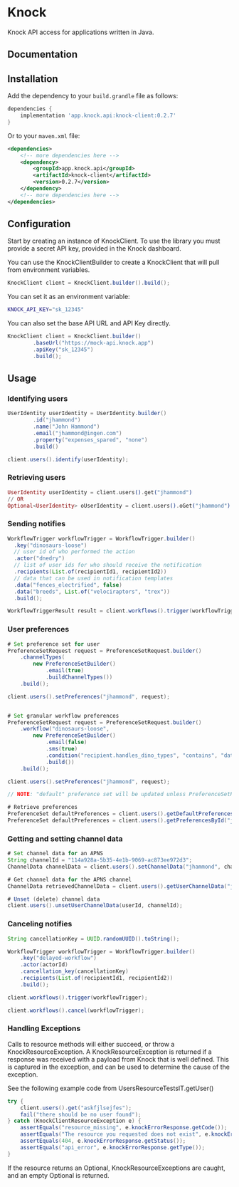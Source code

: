 # Knock

Knock API access for applications written in Java.

## Documentation

## Installation

Add the dependency to your `build.grandle` file as follows:

```groovy
dependencies {
    implementation 'app.knock.api:knock-client:0.2.7'
}
```

Or to your `maven.xml` file:

```xml
<dependencies>
    <!-- more dependencies here -->
    <dependency>
        <groupId>app.knock.api</groupId>
        <artifactId>knock-client</artifactId>
        <version>0.2.7</version>
    </dependency>
    <!-- more dependencies here -->
</dependencies>
```

## Configuration

Start by creating an instance of KnockClient.
To use the library you must provide a secret API key, provided in the Knock dashboard.

You can use the KnockClientBuilder to create a KnockClient that will pull from
environment variables.

```java
KnockClient client = KnockClient.builder().build();
```

You can set it as an environment variable:

```bash
KNOCK_API_KEY="sk_12345"
```

You can also set the base API URL and API Key directly.

```java
KnockClient client = KnockClient.builder()
        .baseUrl("https://mock-api.knock.app")
        .apiKey("sk_12345")
        .build();
```

## Usage

### Identifying users

```java
UserIdentity userIdentity = UserIdentity.builder()
        .id("jhammond")
        .name("John Hammond")
        .email("jhammond@ingen.com")
        .property("expenses_spared", "none")
        .build()

client.users().identify(userIdentity);
```

### Retrieving users

```elixir
UserIdentity userIdentity = client.users().get("jhammond")
// OR
Optional<UserIdentity> oUserIdentity = client.users().oGet("jhammond")
```

### Sending notifies

```java
WorkflowTrigger workflowTrigger = WorkflowTrigger.builder()
  .key("dinosaurs-loose")
  // user id of who performed the action
  .actor("dnedry")
  // list of user ids for who should receive the notification
  .recipients(List.of(recipientId1, recipientId2))
  // data that can be used in notification templates
  .data("fences_electrified", false)
  .data("breeds", List.of("velociraptors", "trex"))
  .build();

WorkflowTriggerResult result = client.workflows().trigger(workflowTrigger);
```

### User preferences

```java
# Set preference set for user
PreferenceSetRequest request = PreferenceSetRequest.builder()
    .channelTypes(
        new PreferenceSetBuilder()
            .email(true)
            .buildChannelTypes())
    .build();

client.users().setPreferences("jhammond", request);


# Set granular workflow preferences
PreferenceSetRequest request = PreferenceSetRequest.builder()
    .workflow("dinosaurs-loose",
        new PreferenceSetBuilder()
            .email(false)
            .sms(true)
            .condition("recipient.handles_dino_types", "contains", "data.dino_type")
            .build())
    .build();

client.users().setPreferences("jhammond", request);

// NOTE: "default" preference set will be updated unless PreferenceSetRequest.id is provided.

# Retrieve preferences
PreferenceSet defaultPreferences = client.users().getDefaultPreferences("jhammond");
PreferenceSet defaultPreferences = client.users().getPreferencesById("jhammond", "other-preference-set");
```

### Getting and setting channel data

```java
# Set channel data for an APNS
String channelId = "114a928a-5b35-4e1b-9069-ac873ee972d3";
ChannelData channelData = client.users().setChannelData("jhammond", channelId, Map.of("tokens", List.of("some-token")));

# Get channel data for the APNS channel
ChannelData retrievedChannelData = client.users().getUserChannelData("jhammond", channelId)

# Unset (delete) channel data
client.users().unsetUserChannelData(userId, channelId);
```

### Canceling notifies

```java
String cancellationKey = UUID.randomUUID().toString();

WorkflowTrigger workflowTrigger = WorkflowTrigger.builder()
    .key("delayed-workflow")
    .actor(actorId)
    .cancellation_key(cancellationKey)
    .recipients(List.of(recipientId1, recipientId2))
    .build();

client.workflows().trigger(workflowTrigger);

client.workflows().cancel(workflowTrigger);
```

### Handling Exceptions

Calls to resource methods will either succeed, or throw a KnockResourceException. A KnockResourceException
is returned if a response was received with a payload from Knock that is well defined. This is captured in the
exception, and can be used to determine the cause of the exception.

See the following example code from UsersResourceTestsIT.getUser()

```java
try {
    client.users().get("askfjlsejfes");
    fail("there should be no user found");
} catch (KnockClientResourceException e) {
    assertEquals("resource_missing", e.knockErrorResponse.getCode());
    assertEquals("The resource you requested does not exist", e.knockErrorResponse.getMessage());
    assertEquals(404, e.knockErrorResponse.getStatus());
    assertEquals("api_error", e.knockErrorResponse.getType());
}
```

If the resource returns an Optional, KnockResourceExceptions are caught, and an empty Optional is returned.
